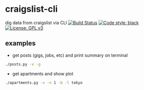 # craigslist-cli
dig data from craigslist via CLI
[![Build Status](https://travis-ci.com/jpdeleon/chronos.svg?branch=master)](https://travis-ci.com/jpdeleon/craigslist)
[![Code style: black](https://img.shields.io/badge/code%20style-black-000000.svg)](https://github.com/ambv/black)
[![License: GPL v3](https://img.shields.io/badge/license-GPLv3-blue.svg)](https://www.gnu.org/licenses/gpl-3.0)

## examples
* get posts (gigs, jobs, etc) and print summary on terminal
```bash
./posts.py -v -g
```
* get apartments and show plot
```bash
./apartments.py -v -n 1 -b -l tokyo
```